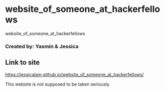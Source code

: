 # website_of_someone_at_hackerfellows
website_of_someone_at_hackerfellows
### Created by: Yasmin & Jessica 
## Link to site
https://jessicalam.github.io/website_of_someone_at_hackerfellows/

This website is not supposed to be taken seriously. 
